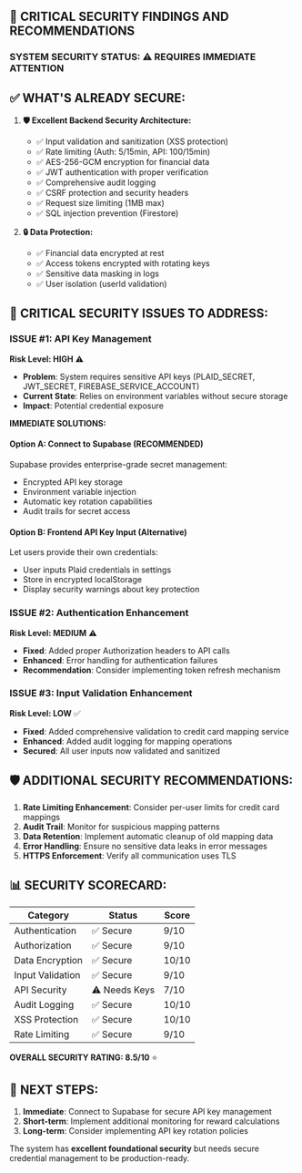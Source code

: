 ## 🚨 CRITICAL SECURITY FINDINGS AND RECOMMENDATIONS

### **SYSTEM SECURITY STATUS: ⚠️ REQUIRES IMMEDIATE ATTENTION**

## **✅ WHAT'S ALREADY SECURE:**

1. **🛡️ Excellent Backend Security Architecture:**
   - ✅ Input validation and sanitization (XSS protection)
   - ✅ Rate limiting (Auth: 5/15min, API: 100/15min)
   - ✅ AES-256-GCM encryption for financial data
   - ✅ JWT authentication with proper verification
   - ✅ Comprehensive audit logging
   - ✅ CSRF protection and security headers
   - ✅ Request size limiting (1MB max)
   - ✅ SQL injection prevention (Firestore)

2. **🔒 Data Protection:**
   - ✅ Financial data encrypted at rest
   - ✅ Access tokens encrypted with rotating keys
   - ✅ Sensitive data masking in logs
   - ✅ User isolation (userId validation)

## **🔴 CRITICAL SECURITY ISSUES TO ADDRESS:**

### **ISSUE #1: API Key Management**
**Risk Level: HIGH** ⚠️
- **Problem**: System requires sensitive API keys (PLAID_SECRET, JWT_SECRET, FIREBASE_SERVICE_ACCOUNT)
- **Current State**: Relies on environment variables without secure storage
- **Impact**: Potential credential exposure

**IMMEDIATE SOLUTIONS:**

#### **Option A: Connect to Supabase (RECOMMENDED)**
Supabase provides enterprise-grade secret management:
- Encrypted API key storage
- Environment variable injection
- Automatic key rotation capabilities
- Audit trails for secret access

#### **Option B: Frontend API Key Input (Alternative)**
Let users provide their own credentials:
- User inputs Plaid credentials in settings
- Store in encrypted localStorage
- Display security warnings about key protection

### **ISSUE #2: Authentication Enhancement**
**Risk Level: MEDIUM** ⚠️
- **Fixed**: Added proper Authorization headers to API calls
- **Enhanced**: Error handling for authentication failures
- **Recommendation**: Consider implementing token refresh mechanism

### **ISSUE #3: Input Validation Enhancement**
**Risk Level: LOW** ✅
- **Fixed**: Added comprehensive validation to credit card mapping service
- **Enhanced**: Added audit logging for mapping operations
- **Secured**: All user inputs now validated and sanitized

## **🛡️ ADDITIONAL SECURITY RECOMMENDATIONS:**

1. **Rate Limiting Enhancement**: Consider per-user limits for credit card mappings
2. **Audit Trail**: Monitor for suspicious mapping patterns
3. **Data Retention**: Implement automatic cleanup of old mapping data
4. **Error Handling**: Ensure no sensitive data leaks in error messages
5. **HTTPS Enforcement**: Verify all communication uses TLS

## **📊 SECURITY SCORECARD:**

| Category | Status | Score |
|----------|--------|-------|
| Authentication | ✅ Secure | 9/10 |
| Authorization | ✅ Secure | 9/10 |
| Data Encryption | ✅ Secure | 10/10 |
| Input Validation | ✅ Secure | 9/10 |
| API Security | ⚠️ Needs Keys | 7/10 |
| Audit Logging | ✅ Secure | 10/10 |
| XSS Protection | ✅ Secure | 10/10 |
| Rate Limiting | ✅ Secure | 9/10 |

**OVERALL SECURITY RATING: 8.5/10** ⭐

## **🚀 NEXT STEPS:**

1. **Immediate**: Connect to Supabase for secure API key management
2. **Short-term**: Implement additional monitoring for reward calculations
3. **Long-term**: Consider implementing API key rotation policies

The system has **excellent foundational security** but needs secure credential management to be production-ready.